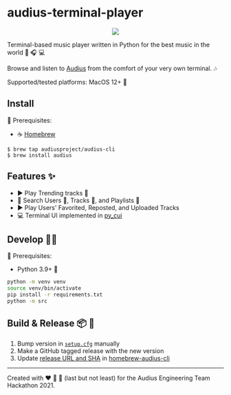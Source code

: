 # audius-terminal-player

<p align="center"><img src="demo.gif?raw=true"/></p>

Terminal-based music player written in Python for the best music in the world 🎵 🎧 💻

Browse and listen to [Audius](https://audius.co) from the comfort of your very own terminal. 🎶

Supported/tested platforms: MacOS 12+ 

## Install

📝 Prerequisites:

- ☕ [Homebrew](https://brew.sh/)

```
$ brew tap audiusproject/audius-cli
$ brew install audius
```

## Features ✨

- ▶️ Play Trending tracks 🚀
- 🔎 Search Users 👥, Tracks 🎵, and Playlists 📜
- ▶️ Play Users' Favorited, Reposted, and Uploaded Tracks
- 💻 Terminal UI implemented in [py_cui](https://github.com/jwlodek/py_cui)

## Develop 🧑‍💻

📝 Prerequisites:

- Python 3.9+ 🐍

```sh
python -m venv venv
source venv/bin/activate
pip install -r requirements.txt
python -m src
```

## Build & Release 📦 🚢

1. Bump version in [`setup.cfg`](setup.cfg) manually
2. Make a GitHub tagged release with the new version
3. Update [release URL and SHA](https://github.com/AudiusProject/homebrew-audius-cli/blob/main/Formula/audius.rb#L6-L7) in [homebrew-audius-cli](https://github.com/AudiusProject/homebrew-audius-cli)

---

Created with ❤️ 🍕 🍾 (last but not least) for the Audius Engineering Team Hackathon 2021.
